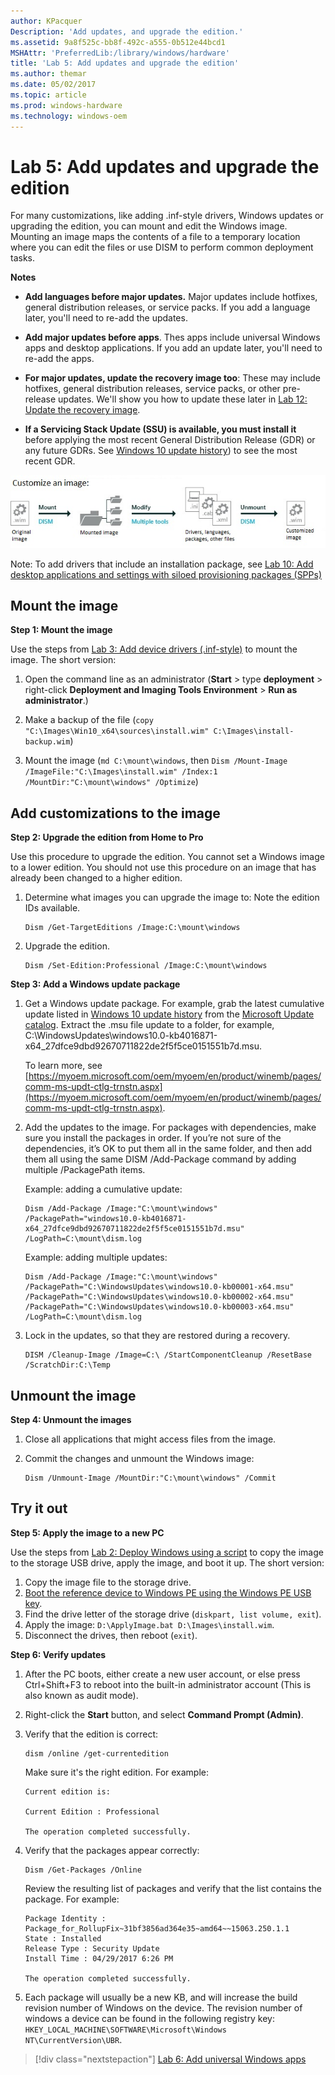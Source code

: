 ```yaml
---
author: KPacquer
Description: 'Add updates, and upgrade the edition.'
ms.assetid: 9a8f525c-bb8f-492c-a555-0b512e44bcd1
MSHAttr: 'PreferredLib:/library/windows/hardware'
title: 'Lab 5: Add updates and upgrade the edition'
ms.author: themar
ms.date: 05/02/2017
ms.topic: article
ms.prod: windows-hardware
ms.technology: windows-oem
---
```


# Lab 5: Add updates and upgrade the edition

For many customizations, like adding .inf-style drivers, Windows updates or upgrading the edition, you can mount and edit the Windows image. Mounting an image maps the contents of a file to a temporary location where you can edit the files or use DISM to perform common deployment tasks.

**Notes** 

-  **Add languages before major updates.** Major updates include hotfixes, general distribution releases, or service packs. If you add a language later, you'll need to re-add the updates.

-  **Add major updates before apps**. Thes apps include universal Windows apps and desktop applications. If you add an update later, you'll need to re-add the apps.

-  **For major updates, update the recovery image too**: These may include hotfixes, general distribution releases, service packs, or other pre-release updates. We'll show you how to update these later in [Lab 12: Update the recovery image](update-the-recovery-image.md).

-  **If a Servicing Stack Update (SSU) is available, you must install it** before applying the most recent General Distribution Release (GDR) or any future GDRs. See [Windows 10 update history](https://support.microsoft.com/en-us/help/4018124/windows-10-update-history)) to see the most recent GDR.

![image: copying image files and deployment scripts](images/dep-win8-sxs-createmodelspecificfiles.jpg)

Note: To add drivers that include an installation package, see [Lab 10: Add desktop applications and settings with siloed provisioning packages (SPPs)](add-desktop-apps-with-spps-sxs.md)

## <span id="Mount_the_image"></span>Mount the image

**Step 1: Mount the image**

Use the steps from [Lab 3: Add device drivers (.inf-style)](add-device-drivers.md) to mount the image. The short version:

1.  Open the command line as an administrator (**Start** > type **deployment** > right-click **Deployment and Imaging Tools Environment** > **Run as administrator**.)

2.  Make a backup of the file (`copy "C:\Images\Win10_x64\sources\install.wim" C:\Images\install-backup.wim`)

3.  Mount the image (`md C:\mount\windows`, then `Dism /Mount-Image /ImageFile:"C:\Images\install.wim" /Index:1 /MountDir:"C:\mount\windows" /Optimize`)

## <span id="Add_customizations_to_the_image"></span>Add customizations to the image
	
**Step 2: Upgrade the edition from Home to Pro**

Use this procedure to upgrade the edition. You cannot set a Windows image to a lower edition. You should not use this procedure on an image that has already been changed to a higher edition.

1.  Determine what images you can upgrade the image to: Note the edition IDs available.

    ```
    Dism /Get-TargetEditions /Image:C:\mount\windows
    ```

2.  Upgrade the edition.

    ```
    Dism /Set-Edition:Professional /Image:C:\mount\windows
    ```
	
**Step 3: Add a Windows update package**

1.  Get a Windows update package. For example, grab the latest cumulative update listed in [Windows 10 update history](https://support.microsoft.com/en-us/help/12387/windows-10-update-history) from the [Microsoft Update catalog](http://www.catalog.update.microsoft.com). Extract the .msu file update to a folder, for example, C:\\WindowsUpdates\\windows10.0-kb4016871-x64_27dfce9dbd92670711822de2f5f5ce0151551b7d.msu.

    To learn more, see [https://myoem.microsoft.com/oem/myoem/en/product/winemb/pages/comm-ms-updt-ctlg-trnstn.aspx](https://myoem.microsoft.com/oem/myoem/en/product/winemb/pages/comm-ms-updt-ctlg-trnstn.aspx).    

2.  Add the updates to the image. For packages with dependencies, make sure you install the packages in order. If you’re not sure of the dependencies, it’s OK to put them all in the same folder, and then add them all using the same DISM /Add-Package command by adding multiple /PackagePath items.

    Example: adding a cumulative update:

    ```
    Dism /Add-Package /Image:"C:\mount\windows" /PackagePath="windows10.0-kb4016871-x64_27dfce9dbd92670711822de2f5f5ce0151551b7d.msu"  /LogPath=C:\mount\dism.log
    ```

    Example: adding multiple updates:

    ```
    Dism /Add-Package /Image:"C:\mount\windows" /PackagePath="C:\WindowsUpdates\windows10.0-kb00001-x64.msu" /PackagePath="C:\WindowsUpdates\windows10.0-kb00002-x64.msu" /PackagePath="C:\WindowsUpdates\windows10.0-kb00003-x64.msu" /LogPath=C:\mount\dism.log
    ```

3.  Lock in the updates, so that they are restored during a recovery. 

    ```
    DISM /Cleanup-Image /Image=C:\ /StartComponentCleanup /ResetBase /ScratchDir:C:\Temp
    ```

## <span id="Unmount_the_image"></span>Unmount the image
	
**Step 4: Unmount the images**

1.  Close all applications that might access files from the image.

2.  Commit the changes and unmount the Windows image:

    ```
    Dism /Unmount-Image /MountDir:"C:\mount\windows" /Commit
    ```

## <span id="Try_it_out"></span>Try it out

**Step 5: Apply the image to a new PC**

Use the steps from [Lab 2: Deploy Windows using a script](deploy-windows-with-a-script-sxs.md) to copy the image to the storage USB drive, apply the image, and boot it up. The short version:

1.  Copy the image file to the storage drive.
2.  [Boot the reference device to Windows PE using the Windows PE USB key](install-windows-pe-sxs.md).
3.  Find the drive letter of the storage drive (`diskpart, list volume, exit`).
4.  Apply the image: `D:\ApplyImage.bat D:\Images\install.wim`.
5.  Disconnect the drives, then reboot (`exit`).

**Step 6: Verify updates**
1.  After the PC boots, either create a new user account, or else press Ctrl+Shift+F3 to reboot into the built-in administrator account (This is also known as audit mode).

2.  Right-click the **Start** button, and select **Command Prompt (Admin)**.

3.  Verify that the edition is correct:

    ```
    dism /online /get-currentedition
    ```

    Make sure it's the right edition. For example:

    ```
    Current edition is:

    Current Edition : Professional

    The operation completed successfully.
    ```

4.  Verify that the packages appear correctly:

    ```
    Dism /Get-Packages /Online
    ```

    Review the resulting list of packages and verify that the list contains the package. For example:

    ```
    Package Identity : Package_for_RollupFix~31bf3856ad364e35~amd64~~15063.250.1.1
    State : Installed
    Release Type : Security Update
    Install Time : 04/29/2017 6:26 PM

    The operation completed successfully.
    ```

5.   Each package will usually be a new KB, and will increase the build revision number of Windows on the device. The revision number of windows a device can be found in the following registry key: `HKEY_LOCAL_MACHINE\SOFTWARE\Microsoft\Windows NT\CurrentVersion\UBR`.

> [!div class="nextstepaction"]
> [Lab 6: Add universal Windows apps](add-universal-apps-sxs.md)